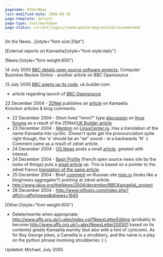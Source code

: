 ```yaml
---
pagename: OtherNews
last-modified-date: 2008-09-20
page-template: default
page-type: text/markdown
page-status: current|legacy|needsupdate|deprecated|recommended
---
```

[In the News\...]{style="font-size:20pt"}

[External reports on Kamaelia]{style="font-style:italic"}

[News:]{style="font-weight:600"}

14 July 2005 [BBC details open source software
projects,](http://www.cbronline.com/article_news.asp?guid=C778F5B7-48E6-44E9-85CD-7B98C6FA7701)
Computer Business Review Online - another article on BBC Opensource

13 July 2005 [BBC opens up its
code](http://uk.builder.com/0,39026540,39256397,00.htm), uk.builder.com
- article regarding launch of [BBC
Opensource](http://www.bbc.co.uk/opensource/)

22 December 2004 - [ZDNet](http://news.zdnet.co.uk/) publishes an
[article](http://news.zdnet.co.uk/software/developer/0,39020387,39181947,00.htm)
on Kamaelia.\
Knockon articles & blog comments:

-   22 December 2004 - Short lived \"hmm?\" type
    [discussion](http://www.linuxforums.org/forum/post-147879.html) on
    [linux forums](http://www.linuxforums.org/) as a result of the
    ZDNet/[UK Builder
    article](http://uk.builder.com/architecture/oop/0,39026558,39231596,00.htm)
-   23 December 2004 -
    [Mention](http://linuxcenter.ru/news/2004/12/23/4829.phtml) on
    [LinuxCenter.ru](http://linuxcenter.ru/). Has a translation of the
    name Kamaelia into cyrillic. (Doesn\'t quite get the pronounciation
    quite right though, the \'e\' should be an \"ee\" sound - ie a
    backwards \'N\' :) Comment came as a result of zdnet article.
-   24 December 2004 - [OS News](http://www.osnews.com/) posts a small
    [article](http://www.osnews.com/comment.php?news_id=9254), greeted
    with interest.
-   24 December 2004 - [Bash Profile](%20http://www.bashprofile.net/)
    (french open source news site by the looks of things) puts a [small
    article](http://www.bashprofile.net/breve.php3?id_breve=523) up.
    This is based on a pointer to the zdnet france [translation of the
    same
    article](http://zdnet.fr/actualites/technologie/0,39020809,39194872,00.htm).
-   25 December 2004 - Brief
    [comment](http://www.nixp.ru/cgi-bin/go.pl?q=news;n=5178) on Russian
    site [nixp.ru](http://www.nixp.ru/) (looks like a blog/news
    aggregator?) pointing at zdnet article.
-   http://www.jalug.org/theNews/2004/december/BBCKamaelia\_project
-   28 December 2004 -
    http://www.loftvpro.com/index.php?affich=affichnews&idnews=1645

<div>

</div>

<div>

</div>

[Other:]{style="font-weight:600"}

-   Delete/rewrite when appropriate:
    http://www.affs.org.uk/\~alex/index.cgi?NewsLetterEditing (probably
    to become http://www.affs.org.uk/\~alex/NewsLetter200501 based on
    its contents) greets Kamaelia warmly (but also with a hint of
    cynicism). As for Boy George jokes, a Camellia is a shrubbery, and
    the name is a play on the python phrase involving shrubberies :) ).

Updated: Michael, July 2005
